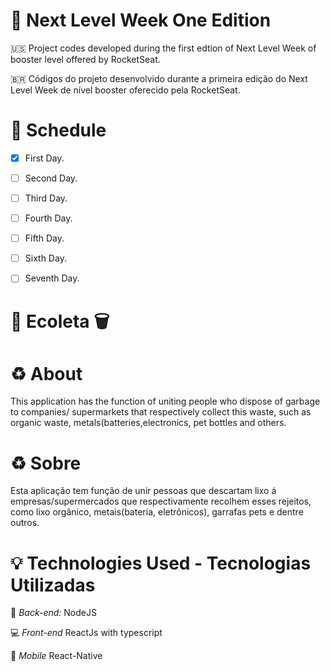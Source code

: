 #  :rocket: Next Level Week One Edition


  :us: Project codes developed during the first edtion of Next Level Week of  booster  level offered by RocketSeat.
  
  :brazil: Códigos do projeto desenvolvido durante a primeira edição do Next Level Week de nível booster oferecido pela RocketSeat.
 
 
 

# :date: Schedule

- [X] First Day.
- [ ] Second Day.
- [ ] Third Day.
- [ ] Fourth Day.
- [ ] Fifth Day.
- [ ] Sixth Day.
- [ ] Seventh Day.


# :seedling: Ecoleta :wastebasket:

# :recycle: About 

  This application has the function of uniting people who dispose of garbage to companies/ supermarkets that
respectively collect this waste, such as organic waste, metals(batteries,electronics, pet bottles and others.

# :recycle: Sobre 
  
  Esta aplicação tem função de unir pessoas que descartam lixo á empresas/supermercados que respectivamente
recolhem esses rejeitos, como lixo orgânico, metais(bateria, eletrônicos), garrafas pets e dentre outros.






# :bulb: Technologies Used - Tecnologias Utilizadas

:nut_and_bolt: *Back-end:*
  NodeJS
  
 :computer: *Front-end*
  ReactJs with typescript
  
 :calling: *Mobile*
  React-Native
